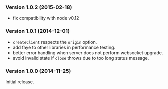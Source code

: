 ### Version 1.0.2 (2015-02-18)

 * fix compatibility with node v0.12

### Version 1.0.1 (2014-12-01)

 * `createClient` respects the `origin` option.
 * add faye to other libraries in performance testing.
 * better error handling when server does not perform websocket upgrade.
 * avoid invalid state if `close` throws due to too long status message.

### Version 1.0.0 (2014-11-25)

Initial release.
